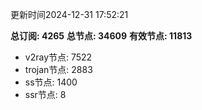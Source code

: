 更新时间2024-12-31 17:52:21

**总订阅: 4265**
**总节点: 34609**
**有效节点: 11813**
- v2ray节点: 7522
- trojan节点: 2883
- ss节点: 1400
- ssr节点: 8
